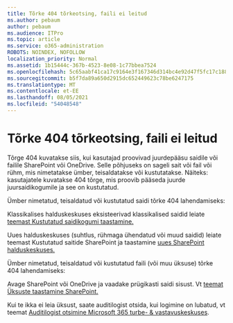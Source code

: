 ```yaml
---
title: Tõrke 404 tõrkeotsing, faili ei leitud
ms.author: pebaum
author: pebaum
ms.audience: ITPro
ms.topic: article
ms.service: o365-administration
ROBOTS: NOINDEX, NOFOLLOW
localization_priority: Normal
ms.assetid: 1b15444c-367b-4523-8e08-1c77bbea7524
ms.openlocfilehash: 5c65aabf41ca17c9164e3f167346d314bc4e92d47f5fc17c188f12819b0a2cfa
ms.sourcegitcommit: b5f7da89a650d2915dc652449623c78be6247175
ms.translationtype: MT
ms.contentlocale: et-EE
ms.lasthandoff: 08/05/2021
ms.locfileid: "54048548"
---
```

# <a name="troubleshoot-error-404-file-not-found"></a>Tõrke 404 tõrkeotsing, faili ei leitud

Tõrge 404 kuvatakse siis, kui kasutajad proovivad juurdepääsu saidile või failile SharePoint või OneDrive. Selle põhjuseks on sageli sait või fail või rühm, mis nimetatakse ümber, teisaldatakse või kustutatakse. Näiteks: kasutajatele kuvatakse 404 tõrge, mis proovib pääseda juurde juursaidikogumile ja see on kustutatud.

Ümber nimetatud, teisaldatud või kustutatud saidi tõrke 404 lahendamiseks:

Klassikalises halduskeskuses eksisteerivad klassikalised saidid leiate [teemast Kustutatud saidikogumi taastamine.](https://docs.microsoft.com/sharepoint/restore-deleted-site-collection)

Uues halduskeskuses (suhtlus, rühmaga ühendatud või muud saidid) leiate teemast Kustutatud saitide SharePoint ja taastamine [uues SharePoint halduskeskuses.](https://docs.microsoft.com/sharepoint/restore-deleted-site-collection)

Ümber nimetatud, teisaldatud või kustutatud faili (või muu üksuse) tõrke 404 lahendamiseks:

Avage SharePoint või OneDrive ja vaadake prügikasti saidi sisust. Vt [teemat Üksuste taastamine SharePoint.](https://support.office.com/article/Restore-items-in-the-Recycle-Bin-of-a-SharePoint-site-6df466b6-55f2-4898-8d6e-c0dff851a0be#ID0EAADAAA=Online)

Kui te ikka ei leia üksust, saate auditilogist otsida, kui logimine on lubatud, vt teemat [Auditilogist otsimine Microsoft 365 turbe- & vastavuskeskuses](https://docs.microsoft.com/microsoft-365/compliance/search-the-audit-log-in-security-and-compliance).
